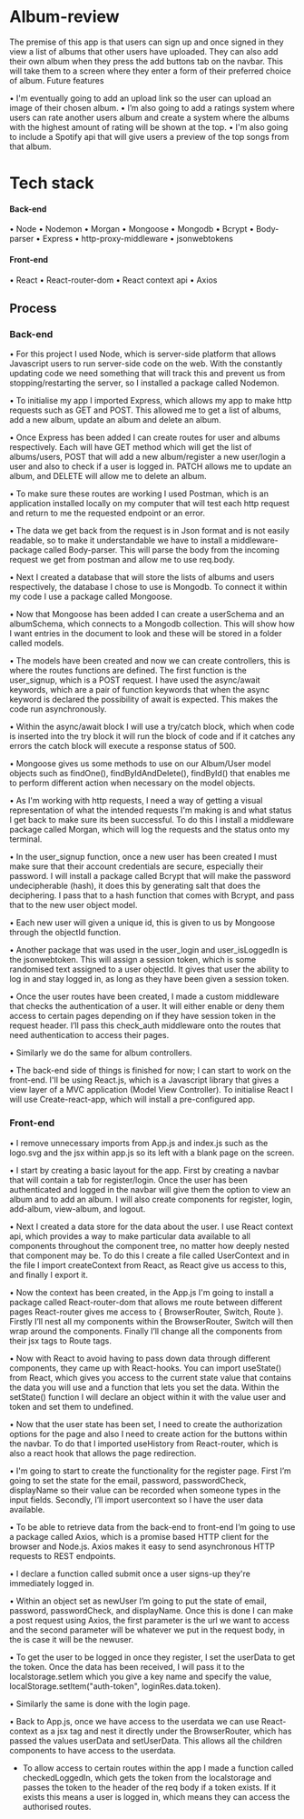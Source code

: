 # Album-review

The premise of this app is that users can sign up and once signed in they view a list of albums that other users have uploaded. They can also add their own album when they press the add buttons tab on the navbar. This will take them to a screen where they enter a form of their preferred choice of album.
Future features

•	I'm eventually going to add an upload link so the user can upload an image of their chosen album.
•	I’m also going to add a ratings system where users can rate another users album and create a system where the albums with the highest amount of rating will be shown at the top.
•	I'm also going to include a Spotify api that will give users a preview of the top songs from that album.

# Tech stack
#### Back-end
•	Node
•	Nodemon
•	Morgan
•	Mongoose
•	Mongodb
•	Bcrypt
•	Body-parser
•	Express
•	http-proxy-middleware
•	jsonwebtokens
#### Front-end
•	React
•	React-router-dom
•	React context api
•	Axios

## Process

### Back-end
•	For this project I used Node, which is server-side platform that allows Javascript users to run server-side code on the web. With the constantly updating code we need something that will track this and prevent us from stopping/restarting the server, so I installed a package called Nodemon.

•	To initialise my app I imported Express, which allows my app to make http requests such as GET and POST. This allowed me to get a list of albums, add a new album, update an album and delete an album.

•	Once Express has been added I can create routes for user and albums respectively. Each will have GET method which will get the list of albums/users, POST that will add a new album/register a new user/login a user and also to check if a user is logged in. PATCH allows me to update an album, and DELETE will allow me to delete an album.

•	To make sure these routes are working I used Postman, which is an application installed locally on my computer that will test each http request and return to me the requested endpoint or an error.

•	The data we get back from the request is in Json format and is not easily readable, so to make it understandable we have to install a middleware-package called Body-parser. This will parse the body from the incoming request we get from postman and allow me to use req.body.

•	Next I created a database that will store the lists of albums and users respectively, the database I chose to use is Mongodb. To connect it within my code I use a package called Mongoose.

•	Now that Mongoose has been added I can create a userSchema and an albumSchema, which connects to a Mongodb collection. This will show how I want entries in the document to look and these will be stored in a folder called models.

•	The models have been created and now we can create controllers, this is where the routes functions are defined. The first function is the user_signup, which is a POST request. I have used the async/await keywords, which are a pair of function keywords that when the async keyword is declared the possibility of await is expected. This makes the code run asynchronously.

•	Within the async/await block I will use a try/catch block, which when code is inserted into the try block it will run the block of code and if it catches any errors the catch block will execute a response status of 500.

•	Mongoose gives us some methods to use on our Album/User model objects such as findOne(), findByIdAndDelete(), findById() that enables me to perform different action when necessary on the model objects.

•	As I'm working with http requests, I need a way of getting a visual representation of what the intended requests I'm making is and what status I get back to make sure its been successful. To do this I install a middleware package called Morgan, which will log the requests and the status onto my terminal.

•	In the user_signup function, once a new user has been created I must make sure that their account credentials are secure, especially their password. I will install a package called Bcrypt that will make the password undecipherable (hash), it does this by generating salt that does the deciphering. I pass that to a hash function that comes with Bcrypt, and pass that to the new user object model.

•	Each new user will given a unique id, this is given to us by Mongoose through the objectId function.

•	Another package that was used in the user_login and user_isLoggedIn is the jsonwebtoken. This will assign a session token, which is some randomised text assigned to a user objectId. It gives that user the ability to log in and stay logged in, as long as they have been given a session token.

•	Once the user routes have been created, I made a custom middleware that checks the authentication of a user. It will either enable or deny them access to certain pages depending on if they have session token in the request header. I’ll pass this check_auth middleware onto the routes that need authentication to access their pages.

•	Similarly we do the same for album controllers.

•	The back-end side of things is finished for now; I can start to work on the front-end. I'll be using React.js, which is a Javascript library that gives a view layer of a MVC application (Model View Controller). To initialise React I will use Create-react-app, which will install a pre-configured app.

### Front-end
•	I remove unnecessary imports from App.js and index.js such as the logo.svg and the jsx within app.js so its left with a blank page on the screen.

•	I start by creating a basic layout for the app. First by creating a navbar that will contain a tab for register/login. Once the user has been authenticated and logged in the navbar will give them the option to view an album and to add an album. I will also create components for register, login, add-album, view-album, and logout.

•	Next I created a data store for the data about the user. I use React context api, which provides a way to make particular data available to all components throughout the component tree, no matter how deeply nested that component may be. To do this I create a file called UserContext and in the file I import createContext from React, as React give us access to this, and finally I export it.

•	Now the context has been created, in the App.js I'm going to install a package called React-router-dom that allows me route between different pages React-router gives me access to { BrowserRouter, Switch, Route }. Firstly I’ll nest all my components within the BrowserRouter, Switch will then wrap around the components. Finally I’ll change all the components from their jsx tags to Route tags.

•	Now with React to avoid having to pass down data through different components, they came up with React-hooks. You can import useState() from React, which gives you access to the current state value that contains the data you will use and a function that lets you set the data. Within the setState() function I will declare an object within it with the value user and token and set them to undefined.

•	Now that the user state has been set, I need to create the authorization options for the page and also I need to create action for the buttons within the navbar. To do that I imported useHistory from React-router, which is also a react hook that allows the page redirection.

•	I'm going to start to create the functionality for the register page. First I’m going to set the state for the email, password, passwordCheck, displayName so their value can be recorded when someone types in the input fields. Secondly, I’ll import usercontext so I have the user data available.

•	To be able to retrieve data from the back-end to front-end I’m going to use a package called Axios, which is a promise based HTTP client for the browser and Node.js. Axios makes it easy to send asynchronous HTTP requests to REST endpoints.

•	I declare a function called submit once a user signs-up they're immediately logged in.

•	Within an object set as newUser I’m going to put the state of email, password, passwordCheck, and displayName. Once this is done I can make a post request using Axios, the first parameter is the url we want to access and the second parameter will be whatever we put in the request body, in the is case it will be the newuser.

•	To get the user to be logged in once they register, I set the userData to get the token. Once the data has been received, I will pass it to the localstorage.setIem which you give a key name and specify the value, localStorage.setItem("auth-token", loginRes.data.token).

•	Similarly the same is done with the login page.

•	Back to App.js, once we have access to the userdata we can use React-context as a jsx tag and nest it directly under the BrowserRouter, which has passed the values userData and setUserData. This allows all the children components to have access to the userdata.

- To allow access to certain routes within the app I made a function called checkedLoggedIn, which gets the token from the localstorage and passes the token to the header of the req body if a token exists. If it exists this means a user is logged in, which means they can access the authorised routes.
